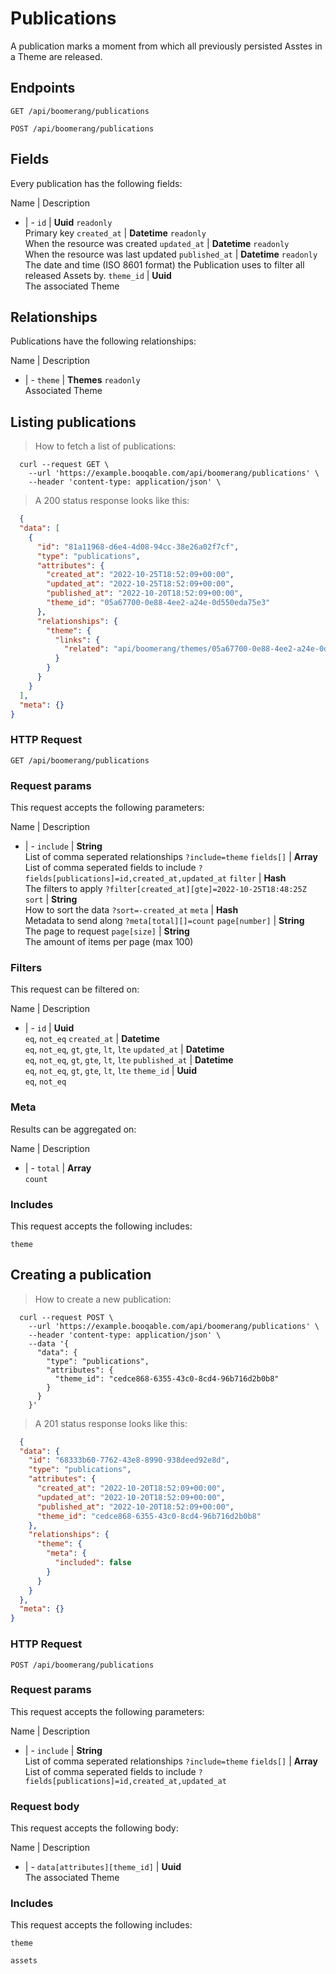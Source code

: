 # Publications

A publication marks a moment from which all previously persisted Asstes in a Theme are released.

## Endpoints
`GET /api/boomerang/publications`

`POST /api/boomerang/publications`

## Fields
Every publication has the following fields:

Name | Description
- | -
`id` | **Uuid** `readonly`<br>Primary key
`created_at` | **Datetime** `readonly`<br>When the resource was created
`updated_at` | **Datetime** `readonly`<br>When the resource was last updated
`published_at` | **Datetime** `readonly`<br>The date and time (ISO 8601 format) the Publication uses to filter all released Assets by.
`theme_id` | **Uuid** <br>The associated Theme


## Relationships
Publications have the following relationships:

Name | Description
- | -
`theme` | **Themes** `readonly`<br>Associated Theme


## Listing publications



> How to fetch a list of publications:

```shell
  curl --request GET \
    --url 'https://example.booqable.com/api/boomerang/publications' \
    --header 'content-type: application/json' \
```

> A 200 status response looks like this:

```json
  {
  "data": [
    {
      "id": "81a11968-d6e4-4d08-94cc-38e26a02f7cf",
      "type": "publications",
      "attributes": {
        "created_at": "2022-10-25T18:52:09+00:00",
        "updated_at": "2022-10-25T18:52:09+00:00",
        "published_at": "2022-10-20T18:52:09+00:00",
        "theme_id": "05a67700-0e88-4ee2-a24e-0d550eda75e3"
      },
      "relationships": {
        "theme": {
          "links": {
            "related": "api/boomerang/themes/05a67700-0e88-4ee2-a24e-0d550eda75e3"
          }
        }
      }
    }
  ],
  "meta": {}
}
```

### HTTP Request

`GET /api/boomerang/publications`

### Request params

This request accepts the following parameters:

Name | Description
- | -
`include` | **String** <br>List of comma seperated relationships `?include=theme`
`fields[]` | **Array** <br>List of comma seperated fields to include `?fields[publications]=id,created_at,updated_at`
`filter` | **Hash** <br>The filters to apply `?filter[created_at][gte]=2022-10-25T18:48:25Z`
`sort` | **String** <br>How to sort the data `?sort=-created_at`
`meta` | **Hash** <br>Metadata to send along `?meta[total][]=count`
`page[number]` | **String** <br>The page to request
`page[size]` | **String** <br>The amount of items per page (max 100)


### Filters

This request can be filtered on:

Name | Description
- | -
`id` | **Uuid** <br>`eq`, `not_eq`
`created_at` | **Datetime** <br>`eq`, `not_eq`, `gt`, `gte`, `lt`, `lte`
`updated_at` | **Datetime** <br>`eq`, `not_eq`, `gt`, `gte`, `lt`, `lte`
`published_at` | **Datetime** <br>`eq`, `not_eq`, `gt`, `gte`, `lt`, `lte`
`theme_id` | **Uuid** <br>`eq`, `not_eq`


### Meta

Results can be aggregated on:

Name | Description
- | -
`total` | **Array** <br>`count`


### Includes

This request accepts the following includes:

`theme`






## Creating a publication



> How to create a new publication:

```shell
  curl --request POST \
    --url 'https://example.booqable.com/api/boomerang/publications' \
    --header 'content-type: application/json' \
    --data '{
      "data": {
        "type": "publications",
        "attributes": {
          "theme_id": "cedce868-6355-43c0-8cd4-96b716d2b0b8"
        }
      }
    }'
```

> A 201 status response looks like this:

```json
  {
  "data": {
    "id": "68333b60-7762-43e8-8990-938deed92e8d",
    "type": "publications",
    "attributes": {
      "created_at": "2022-10-20T18:52:09+00:00",
      "updated_at": "2022-10-20T18:52:09+00:00",
      "published_at": "2022-10-20T18:52:09+00:00",
      "theme_id": "cedce868-6355-43c0-8cd4-96b716d2b0b8"
    },
    "relationships": {
      "theme": {
        "meta": {
          "included": false
        }
      }
    }
  },
  "meta": {}
}
```

### HTTP Request

`POST /api/boomerang/publications`

### Request params

This request accepts the following parameters:

Name | Description
- | -
`include` | **String** <br>List of comma seperated relationships `?include=theme`
`fields[]` | **Array** <br>List of comma seperated fields to include `?fields[publications]=id,created_at,updated_at`


### Request body

This request accepts the following body:

Name | Description
- | -
`data[attributes][theme_id]` | **Uuid** <br>The associated Theme


### Includes

This request accepts the following includes:

`theme`


`assets`





